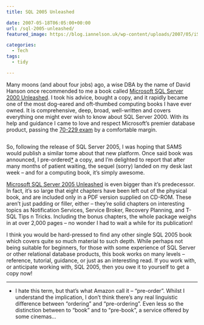 ```yaml
---
title: SQL 2005 Unleashed

date: 2007-05-18T06:05:00+00:00
url: /sql-2005-unleashed/
featured_image: https://blog.iannelson.uk/wp-content/uploads/2007/05/iStock_000002294861XSmall-1.jpg

categories:
  - Tech
tags:
  - tidy

---
```

Many moons (and about four jobs) ago, a wise DBA by the name of David Hanson once recommended to me a book called [Microsoft SQL Server 2000 Unleashed][1]. I took his advice, bought a copy, and it rapidly became one of the most dog-eared and oft-thumbed computing books I have ever owned. It is comprehensive, deep, broad, well-written and covers everything one might ever wish to know about SQL Server 2000. With its help and guidance I came to love and respect Microsoft’s premier database product, passing the [70-229 exam][2] by a comfortable margin.<figure class="kg-card kg-image-card">

<img decoding="async" src="https://blog.iannelson.uk/wp-content/uploads/2023/08/iStock_000002294861XSmall.jpg" class="kg-image" alt loading="lazy" /> </figure> 

So, following the release of SQL Server 2005, I was hoping that SAMS would publish a similar tome about that new platform. Once said book was announced, I pre-ordered[*][3] a copy, and I’m delighted to report that after many months of patient waiting, the sequel (sorry) landed on my desk last week &#8211; and for a computing book, it’s simply awesome.

[Microsoft SQL Server 2005 Unleashed][4] is even bigger than it’s predecessor. In fact, it’s so large that eight chapters have been left out of the physical book, and are included only in a PDF version supplied on CD-ROM. These aren’t just padding or filler, either &#8211; they’re solid chapters on interesting topics as Notification Services, Service Broker, Recovery Planning, and T-SQL Tips n Tricks. Including the bonus chapters, the whole package weighs in at over 2,000 pages &#8211; no wonder I had to wait a while for its publication!

I think you would be hard-pressed to find any other single SQL 2005 book which covers quite so much material to such depth. While perhaps not being suitable for beginners, for those with some experience of SQL Server or other relational database products, this book works on many levels &#8211; reference, tutorial, guidance, or just as an interesting read. If you work with, or anticipate working with, SQL 2005, then you owe it to yourself to get a copy now!

* * *

* I hate this term, but that’s what Amazon call it &#8211; &#8220;pre-order&#8221;. Whilst I understand the implication, I don’t think there’s any real linguistic difference between &#8220;ordering&#8221; and &#8220;pre-ordering&#8221;. Even less so the distinction between to &#8220;book&#8221; and to &#8220;pre-book&#8221;, a service offered by some cinemas&#8230;

 [1]: http://www.amazon.co.uk/gp/product/0672324679?ie=UTF8&tag=ianesbl-21&linkCode=as2&camp=1634&creative=6738&creativeASIN=0672324679
 [2]: http://www.microsoft.com/learning/exams/70-229.mspx
 [3]: https://blog.iannelson.uk/sql-2005-unleashed#preorder
 [4]: http://www.amazon.co.uk/gp/product/0672328240?ie=UTF8&tag=ianesbl-21&linkCode=as2&camp=1634&creative=6738&creativeASIN=0672328240